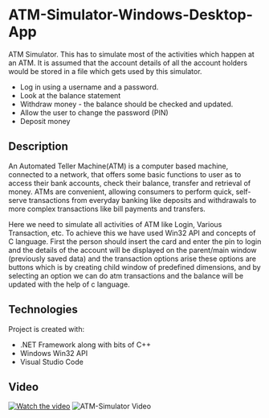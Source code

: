# ATM-Simulator-Windows-Desktop-App

ATM Simulator. This has to simulate most of the activities which happen at an ATM. It is assumed that the account details of all the account holders would be stored in a file which gets used by this simulator.

* Log in using a username and a password. 
* Look at the balance statement 
* Withdraw money - the balance should be checked and updated.
* Allow the user to change the password (PIN) 
* Deposit money

## Description

An Automated Teller Machine(ATM) is a computer based machine, connected to a network, that offers some basic functions to user as to access their bank accounts, check their balance, transfer and retrieval of money. ATMs are convenient, allowing consumers to perform quick, self-serve transactions from everyday banking like deposits and withdrawals to more complex transactions like bill payments and transfers.

Here we need to simulate all activities of ATM like Login, Various Transaction, etc.
To achieve this we have used Win32 API and concepts of C language. First the person should insert the card and enter the pin to login and the details of the account will be displayed on the parent/main window (previously saved data) and the transaction options arise these options are buttons which is by creating child window of predefined dimensions, and by selecting an option we can do atm transactions and the balance will be updated with the help of c language.

## Technologies

Project is created with:
* .NET Framework along with bits of C++ 
* Windows Win32 API
* Visual Studio Code

## Video 

[![Watch the video](https://i.imgur.com/vKb2F1B.png)](https://drive.google.com/file/d/17CuD8Et8DcEWfsGBv8_E5NdgIpvpfTAT)
![ATM-Simulator Video](https://drive.google.com/file/d/17CuD8Et8DcEWfsGBv8_E5NdgIpvpfTAT/view)
